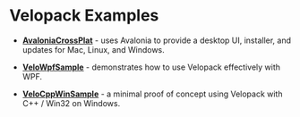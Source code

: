 # Velopack Examples

- [**AvaloniaCrossPlat**](AvaloniaCrossPlat) - uses Avalonia to provide a desktop UI, installer, and updates for Mac, Linux, and Windows.

- [**VeloWpfSample**](VeloWpfSample) - demonstrates how to use Velopack effectively with WPF.

- [**VeloCppWinSample**](VeloCppWinSample) - a minimal proof of concept using Velopack with C++ / Win32 on Windows.